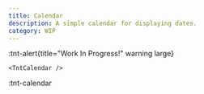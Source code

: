 ```yaml
---
title: Calendar
description: A simple calendar for displaying dates.
category: WIP
---
```


:tnt-alert{title="Work In Progress!" warning large}

```vue
<TntCalendar />
```

:tnt-calendar
